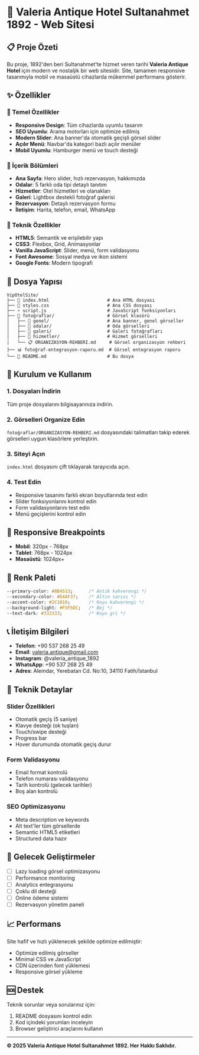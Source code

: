 # 🏨 Valeria Antique Hotel Sultanahmet 1892 - Web Sitesi

## 📋 Proje Özeti

Bu proje, 1892'den beri Sultanahmet'te hizmet veren tarihi **Valeria Antique Hotel** için modern ve nostaljik bir web sitesidir. Site, tamamen responsive tasarımıyla mobil ve masaüstü cihazlarda mükemmel performans gösterir.

## ✨ Özellikler

### 🎯 Temel Özellikler
- **Responsive Design**: Tüm cihazlarda uyumlu tasarım
- **SEO Uyumlu**: Arama motorları için optimize edilmiş
- **Modern Slider**: Ana banner'da otomatik geçişli görsel slider
- **Açılır Menü**: Navbar'da kategori bazlı açılır menüler
- **Mobil Uyumlu**: Hamburger menü ve touch desteği

### 🏨 İçerik Bölümleri
- **Ana Sayfa**: Hero slider, hızlı rezervasyon, hakkımızda
- **Odalar**: 5 farklı oda tipi detaylı tanıtım
- **Hizmetler**: Otel hizmetleri ve olanakları
- **Galeri**: Lightbox destekli fotoğraf galerisi
- **Rezervasyon**: Detaylı rezervasyon formu
- **İletişim**: Harita, telefon, email, WhatsApp

### 🔧 Teknik Özellikler
- **HTML5**: Semantik ve erişilebilir yapı
- **CSS3**: Flexbox, Grid, Animasyonlar
- **Vanilla JavaScript**: Slider, menü, form validasyonu
- **Font Awesome**: Sosyal medya ve ikon sistemi
- **Google Fonts**: Modern tipografi

## 📁 Dosya Yapısı

```
VipOtelSite/
├── 📄 index.html                      # Ana HTML dosyası
├── 🎨 styles.css                      # Ana CSS dosyası
├── ⚡ script.js                       # JavaScript fonksiyonları
├── 📸 fotoğraflar/                    # Görsel klasörü
│   ├── 📁 genel/                      # Ana banner, genel görseller
│   ├── 📁 odalar/                     # Oda görselleri
│   ├── 📁 galeri/                     # Galeri fotoğrafları
│   ├── 📁 hizmetler/                  # Hizmet görselleri
│   └── 📋 ORGANIZASYON-REHBERI.md     # Görsel organizasyon rehberi
├── 📊 fotoğraf-entegrasyon-raporu.md  # Görsel entegrasyon raporu
└── 📖 README.md                       # Bu dosya
```

## 🚀 Kurulum ve Kullanım

### 1. Dosyaları İndirin
Tüm proje dosyalarını bilgisayarınıza indirin.

### 2. Görselleri Organize Edin
`fotoğraflar/ORGANIZASYON-REHBERI.md` dosyasındaki talimatları takip ederek görselleri uygun klasörlere yerleştirin.

### 3. Siteyi Açın
`index.html` dosyasını çift tıklayarak tarayıcıda açın.

### 4. Test Edin
- Responsive tasarımı farklı ekran boyutlarında test edin
- Slider fonksiyonlarını kontrol edin
- Form validasyonlarını test edin
- Menü geçişlerini kontrol edin

## 📱 Responsive Breakpoints

- **Mobil**: 320px - 768px
- **Tablet**: 768px - 1024px
- **Masaüstü**: 1024px+

## 🎨 Renk Paleti

```css
--primary-color: #8B4513;      /* Antik kahverengi */
--secondary-color: #D4AF37;    /* Altın sarısı */
--accent-color: #2C1810;       /* Koyu kahverengi */
--background-light: #F5F5DC;   /* Bej */
--text-dark: #333333;          /* Koyu gri */
```

## 📞 İletişim Bilgileri

- **Telefon**: +90 537 268 25 49
- **Email**: valeria.antique@gmail.com
- **Instagram**: @valeria_antique_1892
- **WhatsApp**: +90 537 268 25 49
- **Adres**: Alemdar, Yerebatan Cd. No:10, 34110 Fatih/İstanbul

## 🔧 Teknik Detaylar

### Slider Özellikleri
- Otomatik geçiş (5 saniye)
- Klavye desteği (ok tuşları)
- Touch/swipe desteği
- Progress bar
- Hover durumunda otomatik geçiş durur

### Form Validasyonu
- Email format kontrolü
- Telefon numarası validasyonu
- Tarih kontrolü (gelecek tarihler)
- Boş alan kontrolü

### SEO Optimizasyonu
- Meta description ve keywords
- Alt text'ler tüm görsellerde
- Semantic HTML5 etiketleri
- Structured data hazır

## 🔮 Gelecek Geliştirmeler

- [ ] Lazy loading görsel optimizasyonu
- [ ] Performance monitoring
- [ ] Analytics entegrasyonu
- [ ] Çoklu dil desteği
- [ ] Online ödeme sistemi
- [ ] Rezervasyon yönetim paneli

## 📈 Performans

Site hafif ve hızlı yüklenecek şekilde optimize edilmiştir:
- Optimize edilmiş görseller
- Minimal CSS ve JavaScript
- CDN üzerinden font yüklemesi
- Responsive görsel yükleme

## 🆘 Destek

Teknik sorunlar veya sorularınız için:
1. README dosyasını kontrol edin
2. Kod içindeki yorumları inceleyin
3. Browser geliştirici araçlarını kullanın

---

**© 2025 Valeria Antique Hotel Sultanahmet 1892. Her Hakkı Saklıdır.**

